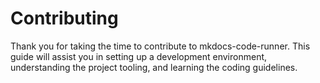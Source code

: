 # Contributing

Thank you for taking the time to contribute to mkdocs-code-runner. This guide
will assist you in setting up a development environment, understanding the
project tooling, and learning the coding guidelines.
